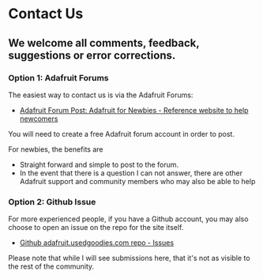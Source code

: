 # Contact Us


## We welcome all comments, feedback, suggestions or error corrections.


### Option 1: Adafruit Forums 

The easiest way to contact us is via the Adafruit Forums:

- [Adafruit Forum Post: Adafruit for Newbies - Reference website to help newcomers](https://forums.adafruit.com/viewtopic.php?f=60&t=188399)

You will need to create a free Adafruit forum account in order to post.

For newbies, the benefits are 

- Straight forward and simple to post to the forum.
- In the event that there is a question I can not answer, there are other Adafruit support and community members who may also be able to help



### Option 2: Github Issue 

For more experienced people, if you have a Github account, you may also choose to open an issue on the repo for the site itself.

- [Github adafruit.usedgoodies.com repo - Issues](https://github.com/jliu70/adafruit.usedgoodies.com/issues)

Please note that while I will see submissions here, that it's not as visible to the rest of the community. 